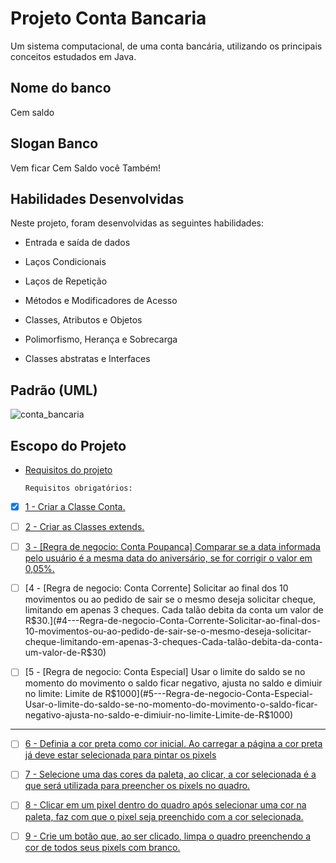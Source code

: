 # Projeto Conta Bancaria

Um sistema computacional, de uma conta bancária, utilizando os principais conceitos estudados em Java. 

## Nome do banco 
  Cem saldo
  
## Slogan Banco
  Vem ficar Cem Saldo você Também!
  

## Habilidades Desenvolvidas

Neste projeto, foram desenvolvidas as seguintes habilidades:

- Entrada e saída de dados

- Laços Condicionais

- Laços de Repetição

- Métodos e Modificadores de Acesso

- Classes, Atributos e Objetos

- Polimorfismo, Herança e Sobrecarga

- Classes abstratas e Interfaces


## Padrão (UML) 

![conta_bancaria](https://user-images.githubusercontent.com/94489726/235037163-a5a63d85-efaa-4d7e-bba9-8f65c9aaa552.png)

## Escopo do Projeto

- [Requisitos do projeto](#requisitos-do-projeto)


    `Requisitos obrigatórios:`

 - [x] [1 - Criar a Classe Conta.](#1---Criar-a-Classe-Conta)

 - [ ] [2 - Criar as Classes extends.](#2---Criar-as-Classes-extends)

 - [ ] [3 - [Regra de negocio: Conta Poupanca] Comparar se a data informada pelo usuário é a mesma data do aniversário, se for corrigir o valor em 0,05%.](#3---Regra-de-negocio-Conta-Poupanca-Comparar-se-a-data-informada-pelo-usuário-é-a-mesma-data-do-aniversário-se-for-corrigir-o-valor-em-0,05%s)
 
 - [ ] [4 - [Regra de negocio: Conta Corrente] Solicitar ao final dos 10 movimentos ou ao pedido de sair se o mesmo deseja solicitar cheque, limitando em apenas 3 cheques. Cada talão debita da conta um valor de R$30.](#4---Regra-de-negocio-Conta-Corrente-Solicitar-ao-final-dos-10-movimentos-ou-ao-pedido-de-sair-se-o-mesmo-deseja-solicitar-cheque-limitando-em-apenas-3-cheques-Cada-talão-debita-da-conta-um-valor-de-R$30)
 
 - [ ] [5 - [Regra de negocio: Conta Especial] Usar o limite do saldo se no momento do movimento o saldo ficar negativo, ajusta no saldo e dimiuir no limite: Limite de R$1000](#5---Regra-de-negocio-Conta-Especial-Usar-o-limite-do-saldo-se-no-momento-do-movimento-o-saldo-ficar-negativo-ajusta-no-saldo-e-dimiuir-no-limite-Limite-de-R$1000)

 ******************************************************************************

 - [ ] [6 - Definia a cor preta como cor inicial. Ao carregar a página a cor preta já deve estar selecionada para pintar os pixels](#6---executar-o-carregamento-da-página-a-cor-preta-da-paleta-já-deve-estar-selecionada-para-pintar-os-pixels)

 - [ ] [7 - Selecione uma das cores da paleta, ao clicar, a cor selecionada é a que será utilizada para preencher os pixels no quadro.](#7---clicar-em-uma-das-cores-da-paleta-a-cor-selecionada-é-que-vai-ser-usada-para-preencher-os-pixels-no-quadro)

 - [ ] [8 - Clicar em um pixel dentro do quadro após selecionar uma cor na paleta, faz com que o pixel seja preenchido com a cor selecionada.](#8---clicar-em-um-pixel-dentro-do-quadro-após-selecionar-uma-cor-na-paleta-o-pixel-deve-ser-preenchido-com-esta-cor)

 - [ ] [9 - Crie um botão que, ao ser clicado, limpa o quadro preenchendo a cor de todos seus pixels com branco.](#9---crie-um-botão-que-ao-ser-clicado-limpa-o-quadro-preenchendo-a-cor-de-todos-seus-pixels-com-branco)

